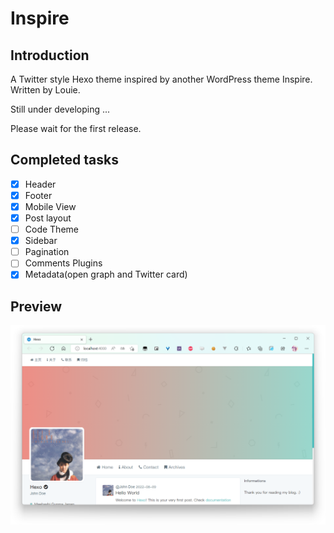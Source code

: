 # Inspire
## Introduction
 A Twitter style Hexo theme inspired by another WordPress theme Inspire. Written by Louie. 

 Still under developing ...

 Please wait for the first release.
## Completed tasks
* [x] Header
* [x] Footer
* [x] Mobile View
* [x] Post layout
* [ ] Code Theme
* [x] Sidebar
* [ ] Pagination
* [ ] Comments Plugins
* [x] Metadata(open graph and Twitter card)
## Preview
![Theme preview](source/images/preview.png)